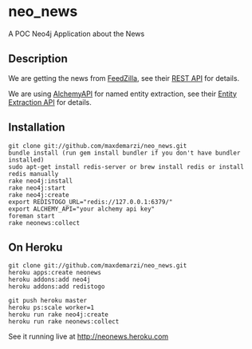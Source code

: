neo_news
========

A POC Neo4j Application about the News

Description
--------------

We are getting the news from [FeedZilla](http://feedzilla.com), see their [REST API](https://code.google.com/p/feedzilla-api/wiki/RestApi) for details.

We are using [AlchemyAPI](http://www.alchemyapi.com) for named entity extraction, see their [Entity Extraction API](http://www.alchemyapi.com/api/entity/) for details.

Installation
----------------

    git clone git://github.com/maxdemarzi/neo_news.git
    bundle install (run gem install bundler if you don't have bundler installed)
    sudo apt-get install redis-server or brew install redis or install redis manually
    rake neo4j:install
    rake neo4j:start
    rake neo4j:create
    export REDISTOGO_URL="redis://127.0.0.1:6379/"
    export ALCHEMY_API="your alchemy api key"
    foreman start
    rake neonews:collect

On Heroku
---------

    git clone git://github.com/maxdemarzi/neo_news.git
    heroku apps:create neonews
    heroku addons:add neo4j
    heroku addons:add redistogo

    git push heroku master
    heroku ps:scale worker=1
    heroku run rake neo4j:create
    heroku run rake neonews:collect

See it running live at http://neonews.heroku.com